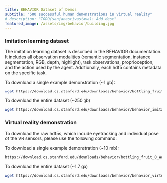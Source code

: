 ```yaml
---
title: BEHAVIOR Dataset of Demos
subtitle: "500 successful human demonstrations in virtual reality"
# description: "TODO(sanjanasrivastava): Add desc"
featured_image: /assets/img/behavior/building.jpg
---
```


### Imitation learning dataset

The imitation learning dataset is described in the BEHAVIOR documentation. It includes all observation modalities (semantic segmentation, instance segmentation, RGB, depth, highlight), task observations, proprioception, and the action used by the agent. Additionally, each hdf5 contains metadata on the specific task.

To download a single example demonstration (~1 gb):
```bash
wget https://download.cs.stanford.edu/downloads/behavior/bottling_fruit_0_Wainscott_0_int_0_2021-05-24_19-46-46_episode.hdf5
```

To download the entire dataset (~250 gb)
```bash
wget https://download.cs.stanford.edu/downloads/behavior/behavior_imitation_learning_v0.5.0.tar.gz
```

### Virtual reality demonstration

To download the raw hdf5s, which include eyetracking and individual pose of the VR sensors, please use the following command:

To download a single example demonstration (~10 mb):
```bash
https://download.cs.stanford.edu/downloads/behavior/bottling_fruit_0_Wainscott_0_int_0_2021-05-24_19-46-46.hdf5
```

To download the entire dataset (~1.7 gb)
```bash
wget https://download.cs.stanford.edu/downloads/behavior/behavior_virtual_reality_v0.5.0.tar.gz
```
